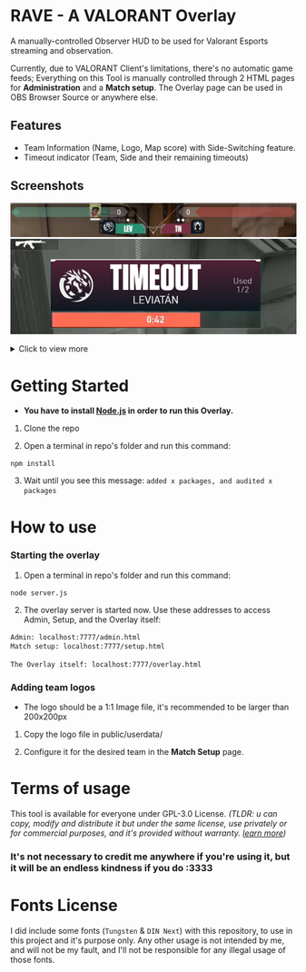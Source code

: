 # RAVE - A VALORANT Overlay

A manually-controlled Observer HUD to be used for Valorant Esports streaming and observation.

Currently, due to VALORANT Client's limitations, there's no automatic game feeds; Everything on this Tool is manually controlled through 2 HTML pages for **Administration** and a **Match setup**. The Overlay page can be used in OBS Browser Source or anywhere else.

## Features
* Team Information (Name, Logo, Map score) with Side-Switching feature.
* Timeout indicator (Team, Side and their remaining timeouts)

## Screenshots
![a screenshot](https://github.com/rvneXe/RAVE-Valorant-Overlay/blob/main/screenshots/heading.png?raw=true)
![a screenshot](https://github.com/rvneXe/RAVE-Valorant-Overlay/blob/main/screenshots/timeout.png?raw=true)
<details><summary>Click to view more</summary>

![a screenshot](https://github.com/rvneXe/RAVE-Valorant-Overlay/blob/main/screenshots/screenshot1.png?raw=true)
</details>

# Getting Started

*   **You have to install [Node.js]([https://nodejs.org/en/) in order to run this Overlay.**
    

1.  Clone the repo
    
2.  Open a terminal in repo's folder and run this command:
    

```
npm install
```

3.  Wait until you see this message: `added x packages, and audited x packages`
    

# How to use

### Starting the overlay

1.  Open a terminal in repo's folder and run this command:
    

```
node server.js
```

2.  The overlay server is started now. Use these addresses to access Admin, Setup, and the Overlay itself:
    

```
Admin: localhost:7777/admin.html
Match setup: localhost:7777/setup.html

The Overlay itself: localhost:7777/overlay.html
```

### Adding team logos

*   The logo should be a 1:1 Image file, it's recommended to be larger than 200x200px
    

1.  Copy the logo file in public/userdata/
    
2.  Configure it for the desired team in the **Match Setup** page.
    

# Terms of usage

This tool is available for everyone under GPL-3.0 License. _(TLDR: u can copy, modify and distribute it but under the same license, use privately or for commercial purposes, and it's provided without warranty. [learn more](https://gist.github.com/kn9ts/cbe95340d29fc1aaeaa5dd5c059d2e60))_

### It's not necessary to credit me anywhere if you're using it, but it will be an endless kindness if you do :3333

# Fonts License

I did include some fonts (`Tungsten` & `DIN Next`) with this repository, to use in this project and it's purpose only. Any other usage is not intended by me, and will not be my fault, and I'll not be responsible for any illegal usage of those fonts.